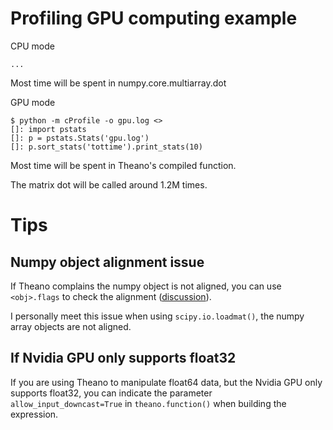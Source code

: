 # Profiling GPU computing example

CPU mode

    ...

Most time will be spent in numpy.core.multiarray.dot

GPU mode

    $ python -m cProfile -o gpu.log <>
    []: import pstats
    []: p = pstats.Stats('gpu.log')
    []: p.sort_stats('tottime').print_stats(10)

Most time will be spent in Theano's compiled function.


The matrix dot will be called around 1.2M times.


# Tips

## Numpy object alignment issue

If Theano complains the numpy object is not aligned, you can use `<obj>.flags`
to check the alignment ([discussion](https://groups.google.com/forum/#!topic/theano-users/HocacZSNafg)).

I personally meet this issue when using `scipy.io.loadmat()`, the numpy array
objects are not aligned.

## If Nvidia GPU only supports float32

If you are using Theano to manipulate float64 data, but the Nvidia GPU only
supports float32, you can indicate the parameter `allow_input_downcast=True`
in `theano.function()` when building the expression.

